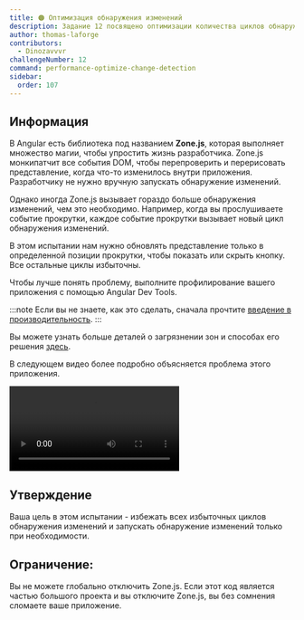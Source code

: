 ```yaml
---
title: 🟠 Оптимизация обнаружения изменений
description: Задание 12 посвящено оптимизации количества циклов обнаружения изменений при прокрутке
author: thomas-laforge
contributors:
  - Dinozavvvr
challengeNumber: 12
command: performance-optimize-change-detection
sidebar:
  order: 107
---
```


## Информация

В Angular есть библиотека под названием <b>Zone.js</b>, которая выполняет множество магии, чтобы упростить жизнь разработчика. Zone.js монкипатчит все события DOM, чтобы перепроверить и перерисовать представление, когда что-то изменилось внутри приложения. Разработчику не нужно вручную запускать обнаружение изменений.

Однако иногда Zone.js вызывает гораздо больше обнаружения изменений, чем это необходимо. Например, когда вы прослушиваете событие прокрутки, каждое событие прокрутки вызывает новый цикл обнаружения изменений.

В этом испытании нам нужно обновлять представление только в определенной позиции прокрутки, чтобы показать или скрыть кнопку. Все остальные циклы избыточны.

Чтобы лучше понять проблему, выполните профилирование вашего приложения с помощью Angular Dev Tools.

:::note
Если вы не знаете, как это сделать, сначала прочтите [введение в производительность](/challenges/performance/).
:::

Вы можете узнать больше деталей о загрязнении зон и способах его решения [здесь](https://angular.dev/best-practices/zone-pollution).

В следующем видео более подробно объясняется проблема этого приложения.

<video controls src="https://user-images.githubusercontent.com/30832608/209819211-58d9ddcf-e1ad-4a78-8a7a-2be9d729e3f1.mov">
</video>

## Утверждение

Ваша цель в этом испытании - избежать всех избыточных циклов обнаружения изменений и запускать обнаружение изменений только при необходимости.

## Ограничение:

Вы не можете глобально отключить Zone.js. Если этот код является частью большого проекта и вы отключите Zone.js, вы без сомнения сломаете ваше приложение.
